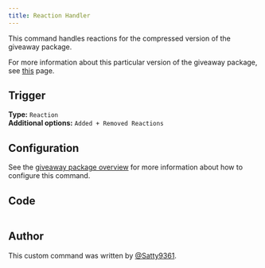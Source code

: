 ```yaml
---
title: Reaction Handler
---
```


This command handles reactions for the compressed version of the giveaway package.

For more information about this particular version of the giveaway package, see [this](overview) page.

## Trigger

**Type:** `Reaction`<br />
**Additional options:** `Added + Removed Reactions`

## Configuration

See the [giveaway package overview](overview/#configuration) for more information about how to configure this command.

## Code

```gotmpl file=../../../../src/giveaway/compressed/reaction_handler.go.tmpl

```

## Author

This custom command was written by [@Satty9361](https://github.com/Satty9361).

